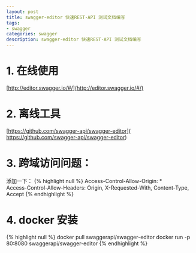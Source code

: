 ```yaml
---
layout: post
title: swagger-editor 快速REST-API 测试文档编写
tags:
- swagger
categories: swagger
description: swagger-editor 快速REST-API 测试文档编写
---
```


# 1. 在线使用 #

 [http://editor.swagger.io/#/](http://editor.swagger.io/#/)

# 2. 离线工具 #

 [https://github.com/swagger-api/swagger-editor]( https://github.com/swagger-api/swagger-editor)


# 3. 跨域访问问题： #
 添加一下：
{% highlight null %}
Access-Control-Allow-Origin: *  
Access-Control-Allow-Headers: Origin, X-Requested-With, Content-Type, Accept
{% endhighlight %} 
#  4. docker 安装 #
{% highlight null %}
docker pull swaggerapi/swagger-editor
docker run -p 80:8080 swaggerapi/swagger-editor
{% endhighlight %} 